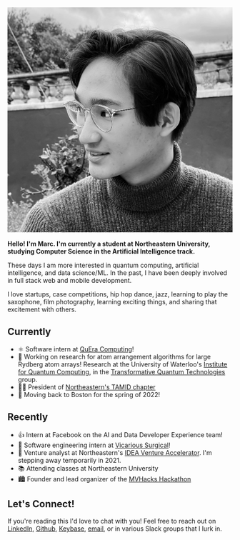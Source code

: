 ---
---
<img id="portrait" src="assets/me.jpg" alt="profile picture">

**Hello! I'm Marc. I'm currently a student at Northeastern University, studying Computer Science in the Artificial Intelligence track.**

These days I am more interested in quantum computing, artificial intelligence, and data science/ML. In the past, I have been deeply involved in full stack web and mobile development. 

I love startups, case competitions, hip hop dance, jazz, learning to play the saxophone, film photography, learning exciting things, and sharing that excitement with others.

## Currently

- ⚛️ Software intern at [QuEra Computing](https://www.quera.com/)!
- 🤏 Working on research for atom arrangement algorithms for large Rydberg atom arrays! Research at the University of Waterloo's [Institute for Quantum Computing](https://uwaterloo.ca/institute-for-quantum-computing/), in the [Transformative Quantum Technologies](https://tqt.uwaterloo.ca/) group.
- 👨‍💻 President of [Northeastern's TAMID chapter](https://www.nutamid.org/)
- 🛫 Moving back to Boston for the spring of 2022!

## Recently

- 👍 Intern at Facebook on the AI and Data Developer Experience team!
- 🦾 Software engineering intern at [Vicarious Surgical](https://www.vicarioussurgical.com/)!
- 🔎 Venture analyst at Northeastern's [IDEA Venture Accelerator](https://www.northeastern.edu/idea/). I'm stepping away temporarily in 2021.
- 📚 Attending classes at Northeastern University
- 🏙 Founder and lead organizer of the [MVHacks Hackathon](https://mvhacks.io/)

## Let's Connect!

If you're reading this I'd love to chat with you! Feel free to reach out on [LinkedIn](https://linkedin.com/in/mbacvanski), [Github](https://github.com/mbacvanski), [Keybase](https://keybase.io/mbacvanski/chat), [email](mailto:marc.bacvanski@gmail.com), or in various Slack groups that I lurk in.

